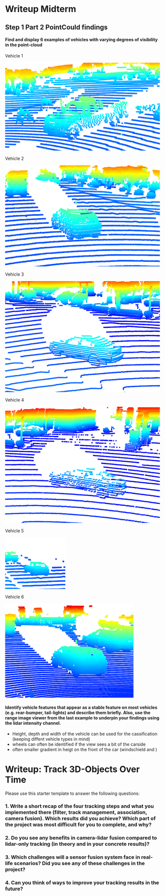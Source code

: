 # Writeup Midterm

## Step 1 Part 2 PointCould findings

#### __Find and display 6 examples of vehicles with varying degrees of visibility in the point-cloud__

Vehicle 1

![vehicle 1](/doc/img/pcd_vehicle_1.png)

Vehicle 2

![vehicle 2](/doc/img/pcd_vehicle_2.png)

Vehicle 3

![vehicle 3](/doc/img/pcd_vehicle_3.png)

Vehicle 4

![vehicle 4](/doc/img/pcd_vehicle_4.png)

Vehicle 5

![vehicle 5](/doc/img/pcd_vehicle_5.png)

Vehicle 6

![vehicle 6](/doc/img/pcd_vehicle_6.png)

#### __Identify vehicle features that appear as a stable feature on most vehicles (e.g. rear-bumper, tail-lights) and describe them briefly. Also, use the range image viewer from the last example to underpin your findings using the lidar intensity channel.__
- Height, depth and width of the vehicle can be used for the cassification (keeping diffent vehicle types in mind)
- wheels can often be identified if the view sees a bit of the carside
- often smaller gradient in heigt on the front of the car (windschield and )


# Writeup: Track 3D-Objects Over Time

Please use this starter template to answer the following questions:

### 1. Write a short recap of the four tracking steps and what you implemented there (filter, track management, association, camera fusion). Which results did you achieve? Which part of the project was most difficult for you to complete, and why?


### 2. Do you see any benefits in camera-lidar fusion compared to lidar-only tracking (in theory and in your concrete results)? 


### 3. Which challenges will a sensor fusion system face in real-life scenarios? Did you see any of these challenges in the project?


### 4. Can you think of ways to improve your tracking results in the future?

